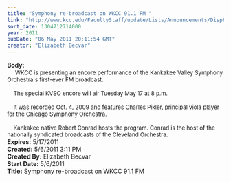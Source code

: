 ```yaml
---
title: "Symphony re-broadcast on WKCC 91.1 FM "
link: "http://www.kcc.edu/FacultyStaff/update/Lists/Announcements/DispForm.aspx?ID=290"
sort_date: 1304712714000
year: 2011
pubDate: "06 May 2011 20:11:54 GMT"
creator: "Elizabeth Becvar"
---
```


<div><b>Body:</b> <div class=ExternalClassB7A52E96F65740E4B39B252B5A0409FD><div> <font size=2>    WKCC is presenting an encore performance of the Kankakee Valley Symphony Orchestra's first-ever FM broadcast.</font></div><font size=2>
<div><br>    The special KVSO encore will air Tuesday May 17 at 8 p.m. </div>
<div><br>    It was recorded Oct. 4, 2009 and features Charles Pikler, principal viola player for the Chicago Symphony Orchestra. </div>
<div><br>    Kankakee native Robert Conrad hosts the program. Conrad is the host of the nationally syndicated broadcasts of the Cleveland Orchestra.                <br></div></font></div></div>
<div><b>Expires:</b> 5/17/2011</div>
<div><b>Created:</b> 5/6/2011 3:11 PM</div>
<div><b>Created By:</b> Elizabeth Becvar</div>
<div><b>Start Date:</b> 5/6/2011</div>
<div><b>Title:</b> Symphony re-broadcast on WKCC 91.1 FM </div>
